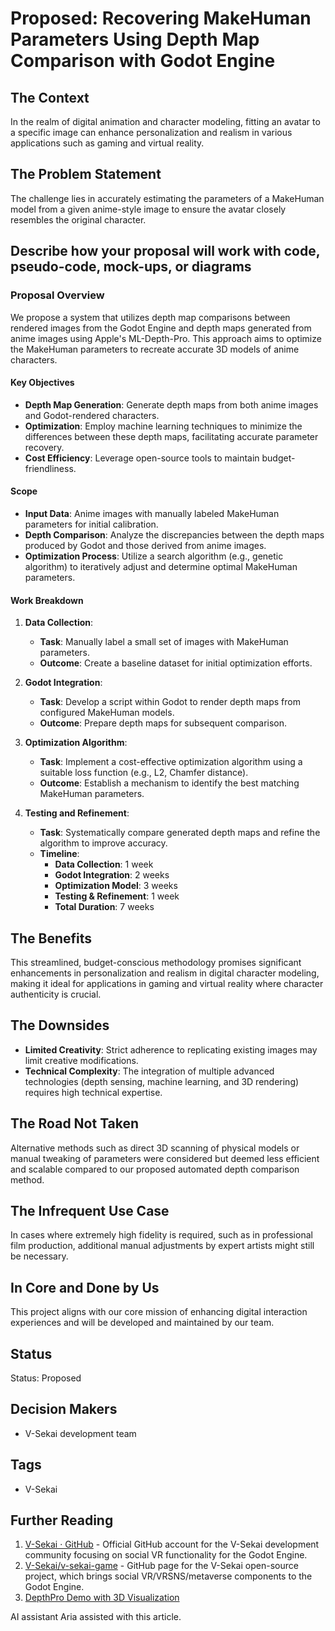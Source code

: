 # Proposed: Recovering MakeHuman Parameters Using Depth Map Comparison with Godot Engine

## The Context

In the realm of digital animation and character modeling, fitting an avatar to a specific image can enhance personalization and realism in various applications such as gaming and virtual reality.

## The Problem Statement

The challenge lies in accurately estimating the parameters of a MakeHuman model from a given anime-style image to ensure the avatar closely resembles the original character.

## Describe how your proposal will work with code, pseudo-code, mock-ups, or diagrams

### Proposal Overview

We propose a system that utilizes depth map comparisons between rendered images from the Godot Engine and depth maps generated from anime images using Apple's ML-Depth-Pro. This approach aims to optimize the MakeHuman parameters to recreate accurate 3D models of anime characters.

#### Key Objectives

- **Depth Map Generation**: Generate depth maps from both anime images and Godot-rendered characters.
- **Optimization**: Employ machine learning techniques to minimize the differences between these depth maps, facilitating accurate parameter recovery.
- **Cost Efficiency**: Leverage open-source tools to maintain budget-friendliness.

#### Scope

- **Input Data**: Anime images with manually labeled MakeHuman parameters for initial calibration.
- **Depth Comparison**: Analyze the discrepancies between the depth maps produced by Godot and those derived from anime images.
- **Optimization Process**: Utilize a search algorithm (e.g., genetic algorithm) to iteratively adjust and determine optimal MakeHuman parameters.

#### Work Breakdown

1. **Data Collection**:
   - **Task**: Manually label a small set of images with MakeHuman parameters.
   - **Outcome**: Create a baseline dataset for initial optimization efforts.

2. **Godot Integration**:
   - **Task**: Develop a script within Godot to render depth maps from configured MakeHuman models.
   - **Outcome**: Prepare depth maps for subsequent comparison.

3. **Optimization Algorithm**:
   - **Task**: Implement a cost-effective optimization algorithm using a suitable loss function (e.g., L2, Chamfer distance).
   - **Outcome**: Establish a mechanism to identify the best matching MakeHuman parameters.

4. **Testing and Refinement**:
   - **Task**: Systematically compare generated depth maps and refine the algorithm to improve accuracy.
   - **Timeline**:
     - **Data Collection**: 1 week
     - **Godot Integration**: 2 weeks
     - **Optimization Model**: 3 weeks
     - **Testing & Refinement**: 1 week
     - **Total Duration**: 7 weeks

## The Benefits

This streamlined, budget-conscious methodology promises significant enhancements in personalization and realism in digital character modeling, making it ideal for applications in gaming and virtual reality where character authenticity is crucial.

## The Downsides

- **Limited Creativity**: Strict adherence to replicating existing images may limit creative modifications.
- **Technical Complexity**: The integration of multiple advanced technologies (depth sensing, machine learning, and 3D rendering) requires high technical expertise.

## The Road Not Taken

Alternative methods such as direct 3D scanning of physical models or manual tweaking of parameters were considered but deemed less efficient and scalable compared to our proposed automated depth comparison method.

## The Infrequent Use Case

In cases where extremely high fidelity is required, such as in professional film production, additional manual adjustments by expert artists might still be necessary.

## In Core and Done by Us

This project aligns with our core mission of enhancing digital interaction experiences and will be developed and maintained by our team.

## Status

Status: Proposed <!-- Draft | Proposed | Rejected | Accepted | Deprecated | Superseded by -->

## Decision Makers

- V-Sekai development team

## Tags

- V-Sekai

## Further Reading

1. [V-Sekai · GitHub](https://github.com/v-sekai) - Official GitHub account for the V-Sekai development community focusing on social VR functionality for the Godot Engine.
2. [V-Sekai/v-sekai-game](https://github.com/v-sekai/v-sekai-game) - GitHub page for the V-Sekai open-source project, which brings social VR/VRSNS/metaverse components to the Godot Engine.
3. [DepthPro Demo with 3D Visualization](https://huggingface.co/spaces/A19grey/Depth-Pro-in-Meters)

AI assistant Aria assisted with this article.
